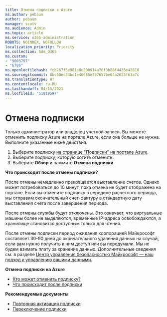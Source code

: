 ```yaml
---
title: Отмена подписки в Azure
ms.author: pebaum
author: pebaum
manager: scotv
ms.audience: Admin
ms.topic: article
ms.service: o365-administration
ROBOTS: NOINDEX, NOFOLLOW
localization_priority: Priority
ms.collection: Adm_O365
ms.custom:
- "9003797"
- "6786"
ms.openlocfilehash: fcb767f5e981e8e208914a76f3b88f4433e42818
ms.sourcegitcommit: 8bc60ec34bc1e40685e3976576e04a2623f63a7c
ms.translationtype: HT
ms.contentlocale: ru-RU
ms.lasthandoff: 04/15/2021
ms.locfileid: "51819597"
---
```

# <a name="cancel-subscription"></a>Отмена подписки

Только администратор или владелец учетной записи. Вы можете отменить подписку Azure на портале Azure, если она больше не нужна. Выполните указанные ниже действия.

1. Выберите подписку [на странице "Подписки" на портале Azure](https://portal.azure.com/#blade/Microsoft_Azure_Billing/SubscriptionsBlade).
2. Выберите подписку, которую хотите отменить.
3. Выберите **Обзор** и нажмите **Отмена подписки**.

**Что происходит после отмены подписки?**

После отмены немедленно прекращается выставление счетов. Однако может потребоваться до 10 минут, пока отмена не будет отображена на портале. Если вы отмените подписку в середине расчетного периода, мы отправим окончательный счет-фактуру в стандартную дату выставления счета после завершения периода.

После отмены службы будут отключены. Это означает, что виртуальные машины более не выделяются, временные IP-адреса освобождаются, а хранилище становится доступным только для чтения.

После отмены подписки период ожидания корпорацией Майкрософт составляет 30-90 дней до окончательного удаления данных на случай, если вам нужно получить к ним доступ или вы передумали. Мы не будем взимать плату за хранение данных. Дополнительные сведения см. в разделе [Центр управления безопасностью Майкрософт — наш подход к управлению вашими данными](https://go.microsoft.com/fwLink/p/?LinkID=822930&clcid=0x409).

**Отмена подписки на Azure**

- [Кто может отменить подписку?](https://docs.microsoft.com/azure/billing/billing-how-to-cancel-azure-subscription?WT.mc_id=Portal-Microsoft_Azure_Support#who-can-cancel-a-subscription)
- [Что происходит после подписки](https://docs.microsoft.com/azure/billing/billing-how-to-cancel-azure-subscription?WT.mc_id=Portal-Microsoft_Azure_Support#what-happens-after-i-cancel-my-subscription)

**Рекомендуемые документы**

- [Повторная активация подписки](https://docs.microsoft.com/azure/billing/billing-how-to-cancel-azure-subscription?WT.mc_id=Portal-Microsoft_Azure_Support#reactivate-subscription)
- [Переключение подписки](https://docs.microsoft.com/azure/billing/billing-how-to-switch-azure-offer?WT.mc_id=Portal-Microsoft_Azure_Support)